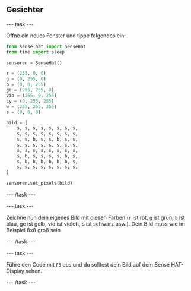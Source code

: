 ## Gesichter

\--- task \---

Öffne ein neues Fenster und tippe folgendes ein:

```python
from sense_hat import SenseHat
from time import sleep

sensoren = SenseHat()

r = (255, 0, 0)
g = (0, 255, 0)
b = (0, 0, 255)
ge = (255, 255, 0)
vio = (255, 0, 255)
cy = (0, 255, 255)
w = (255, 255, 255)
s = (0, 0, 0)

bild = [
    s, s, s, s, s, s, s, s,
    s, s, s, s, s, s, s, s,
    s, s, b, s, s, b, s, s,
    s, s, s, s, s, s, s, s,
    s, s, s, s, s, s, s, s,
    s, b, s, s, s, s, b, s,
    s, b, b, b, b, b, b, s,
    s, s, s, s, s, s, s, s,
]

sensoren.set_pixels(bild)
```

\--- /task \---

\--- task \---

Zeichne nun dein eigenes Bild mit diesen Farben (`r` ist rot, `g` ist grün, `b` ist blau, ge ist gelb, vio ist violett, s ist schwarz usw.). Dein Bild muss wie im Beispiel 8x8 groß sein.

\--- /task \---

\--- task \---

Führe den Code mit `F5` aus und du solltest dein Bild auf dem Sense HAT-Display sehen.

\--- /task \---